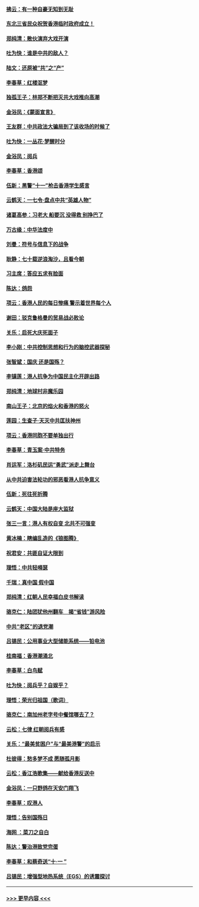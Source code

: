 #### [拂云：有一种自豪无知到无耻](../pages/nsc993/n11572006.md?t=10062255) 
#### [东北三省民众祝贺香港临时政府成立！](../pages/nsc993/n11571215.md?t=10062255) 
#### [郑纯清：散伙演弃大戏开演](../pages/nsc993/n11570826.md?t=10062255) 
#### [吐为快：谁是中共的敌人？](../pages/nsc993/n11570817.md?t=10062255) 
#### [陆文：还原被“共”之“产”](../pages/nsc993/n11570798.md?t=10062255) 
#### [李春草：红楼沤梦](../pages/nsc993/n11569673.md?t=10062255) 
#### [独孤王子：林郑不断把灭共大戏推向高潮](../pages/nsc993/n11569381.md?t=10062255) 
#### [金浴凤：《蒙面宣言》](../pages/nsc993/n11569368.md?t=10062255) 
#### [王友群：中共政法大骗局到了该收场的时候了](../pages/nsc993/n11568940.md?t=10062255) 
#### [吐为快：一丛花‧梦醒时分](../pages/nsc993/n11567491.md?t=10062255) 
#### [金浴凤：阅兵](../pages/nsc993/n11567454.md?t=10062255) 
#### [李春草：香港颂](../pages/nsc993/n11567444.md?t=10062255) 
#### [伍新：黑警“十一”枪击香港学生感言](../pages/nsc993/n11567426.md?t=10062255) 
#### [云鹤天：一七令‧盘点中共“英雄人物”](../pages/nsc993/n11567091.md?t=10062255) 
#### [诸葛高参：习老大 船要沉 没得救 别挣巴了](../pages/nsc993/n11566976.md?t=10062255) 
#### [万古缘：中华法度中](../pages/nsc993/n11566726.md?t=10062255) 
#### [刘曼：符号与信息下的战争](../pages/nsc993/n11564655.md?t=10062255) 
#### [耿静：七十载逆浪淘沙，且看今朝](../pages/nsc993/n11564520.md?t=10062255) 
#### [习主席：答应五求有脸面](../pages/nsc993/n11563953.md?t=10062255) 
#### [陈达：鸽怨](../pages/nsc993/n11561879.md?t=10062255) 
#### [项云：香港人民的每日惨痛  警示着世界每个人](../pages/nsc993/n11559273.md?t=10062255) 
#### [谢田：驳克鲁格曼的贸易战必败论](../pages/nsc993/n11555840.md?t=10062255) 
#### [关乐：启死大庆死面子](../pages/nsc993/n11556823.md?t=10062255) 
#### [李小刚：中共控制思想和行为的脑控武器探秘](../pages/nsc993/n11556776.md?t=10062255) 
#### [张智斌：国庆  还是国殇？](../pages/nsc993/n11556617.md?t=10062255) 
#### [李镇莲：港人抗争为中国民主化开辟出路](../pages/nsc993/n11556570.md?t=10062255) 
#### [郑纯清：地球村非魔乐园](../pages/nsc993/n11555415.md?t=10062255) 
#### [南山王子：北京的焰火和香港的怒火](../pages/nsc993/n11555318.md?t=10062255) 
#### [莲园：生查子·天灭中共匡扶神州](../pages/nsc993/n11555302.md?t=10062255) 
#### [项云：香港同胞不要单独出行](../pages/nsc993/n11555276.md?t=10062255) 
#### [李春草：青玉案‧中共特务](../pages/nsc993/n11552356.md?t=10062255) 
#### [肖运军：洛杉矶民运“勇武”派走上舞台](../pages/nsc993/n11551595.md?t=10062255) 
#### [从中共迫害法轮功的邪恶看港人抗争意义](../pages/nsc993/n11540858.md?t=10062255) 
#### [伍新：死往死折腾](../pages/nsc993/n11550174.md?t=10062255) 
#### [云鹤天：中国大陆是座大监狱](../pages/nsc993/n11550155.md?t=10062255) 
#### [张三一言：港人有权自变 北共不可强变](../pages/nsc993/n11550132.md?t=10062255) 
#### [黄冰楠：瞎编乱造的《狼图腾》](../pages/nsc993/n11550082.md?t=10062255) 
#### [祝君安：共匪自证大限到](../pages/nsc993/n11550041.md?t=10062255) 
#### [理悟：中共轻嘚瑟](../pages/nsc993/n11547978.md?t=10062255) 
#### [千瑞：真中国 假中国](../pages/nsc993/n11547865.md?t=10062255) 
#### [郑纯清：红朝人民幸福白皮书解读](../pages/nsc993/n11547499.md?t=10062255) 
#### [骆克仁：陆团犹他州翻车　揭“省钱”游风险](../pages/nsc993/n11546977.md?t=10062255) 
#### [中共“老区”的退党潮](../pages/nsc993/n11545995.md?t=10062255) 
#### [吕锡民：公用事业大型储能系统——铅电池](../pages/nsc993/n11545701.md?t=10062255) 
#### [桂南福：香港潮涌北](../pages/nsc993/n11545682.md?t=10062255) 
#### [李春草：白鸟赋](../pages/nsc993/n11545663.md?t=10062255) 
#### [吐为快：阅兵乎？自娱乎？](../pages/nsc993/n11545625.md?t=10062255) 
#### [理悟：荣光归祖国（歌词）](../pages/nsc993/n11545616.md?t=10062255) 
#### [骆克仁：南加州老字号中餐馆哪去了？](../pages/nsc993/n11545120.md?t=10062255) 
#### [云松：七律 红朝阅兵有感](../pages/nsc993/n11542394.md?t=10062255) 
#### [关乐：“最美贫困户”与“最美港警”的启示](../pages/nsc993/n11542252.md?t=10062255) 
#### [杜彼得：愁多梦不成 愿随孤月影](../pages/nsc993/n11540296.md?t=10062255) 
#### [云松：香江浩歌集——献给香港反送中](../pages/nsc993/n11540149.md?t=10062255) 
#### [金浴凤：一只野鸽在天安门翔飞](../pages/nsc993/n11540280.md?t=10062255) 
#### [李春草：叹港人](../pages/nsc993/n11540119.md?t=10062255) 
#### [理悟：告别国殇日](../pages/nsc993/n11539610.md?t=10062255) 
#### [海网 ：菜刀之自白](../pages/nsc993/n11539597.md?t=10062255) 
#### [陈达：警治港致党完蛋](../pages/nsc993/n11538127.md?t=10062255) 
#### [李春草：和蔡奇送“十·一 ”](../pages/nsc993/n11537810.md?t=10062255) 
#### [吕锡民：增强型地热系统（EGS）的诱震探讨](../pages/nsc993/n11537765.md?t=10062255) 

----
#### [ >>> 更早内容 <<< ](../indexes/nsc993-earlier.md)
